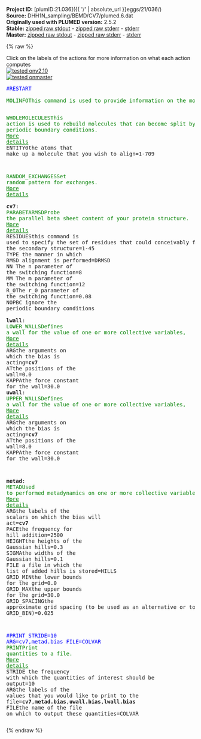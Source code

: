**Project ID:** [plumID:21.036]({{ '/' | absolute_url }}eggs/21/036/)  
**Source:** DHH1N_sampling/BEMD/CV7/plumed.6.dat  
**Originally used with PLUMED version:** 2.5.2  
**Stable:** [zipped raw stdout](plumed.6.dat.plumed.stdout.txt.zip) - [zipped raw stderr](plumed.6.dat.plumed.stderr.txt.zip) - [stderr](plumed.6.dat.plumed.stderr)  
**Master:** [zipped raw stdout](plumed.6.dat.plumed_master.stdout.txt.zip) - [zipped raw stderr](plumed.6.dat.plumed_master.stderr.txt.zip) - [stderr](plumed.6.dat.plumed_master.stderr)  

{% raw %}
<div class="plumedpreheader">
<div class="headerInfo" id="value_details_data/DHH1N_sampling/BEMD/CV7/plumed.6.dat"> Click on the labels of the actions for more information on what each action computes </div>
<div class="containerBadge">
<div class="headerBadge"><a href="plumed.6.dat.plumed.stderr"><img src="https://img.shields.io/badge/v2.10-passing-green.svg" alt="tested onv2.10" /></a></div>
<div class="headerBadge"><a href="plumed.6.dat.plumed_master.stderr"><img src="https://img.shields.io/badge/master-passing-green.svg" alt="tested onmaster" /></a></div>
</div>
</div>
<pre class="plumedlisting">
<span style="color:blue" class="comment">#RESTART</span>
<br/><span class="plumedtooltip" style="color:green">MOLINFO<span class="right">This command is used to provide information on the molecules that are present in your system. <a href="https://www.plumed.org/doc-master/user-doc/html/MOLINFO" style="color:green">More details</a><i></i></span></span> <span class="plumedtooltip">STRUCTURE<span class="right">a file in pdb format containing a reference structure<i></i></span></span>=Protein.pdb <span class="plumedtooltip">MOLTYPE<span class="right"> what kind of molecule is contained in the pdb file - usually not needed since protein/RNA/DNA are compatible<i></i></span></span>=protein

<span style="display:none;" id="data/DHH1N_sampling/BEMD/CV7/plumed.6.dat">The MOLINFO action with label <b></b> calculates something</span><span class="plumedtooltip" style="color:green">WHOLEMOLECULES<span class="right">This action is used to rebuild molecules that can become split by the periodic boundary conditions. <a href="https://www.plumed.org/doc-master/user-doc/html/WHOLEMOLECULES" style="color:green">More details</a><i></i></span></span> <span class="plumedtooltip">ENTITY0<span class="right">the atoms that make up a molecule that you wish to align<i></i></span></span>=1-709

<span class="plumedtooltip" style="color:green">RANDOM_EXCHANGES<span class="right">Set random pattern for exchanges. <a href="https://www.plumed.org/doc-master/user-doc/html/RANDOM_EXCHANGES" style="color:green">More details</a><i></i></span></span>
<br/><b name="data/DHH1N_sampling/BEMD/CV7/plumed.6.datcv7" onclick='showPath("data/DHH1N_sampling/BEMD/CV7/plumed.6.dat","data/DHH1N_sampling/BEMD/CV7/plumed.6.datcv7","data/DHH1N_sampling/BEMD/CV7/plumed.6.datcv7","brown")'>cv7</b>: <span class="plumedtooltip" style="color:green">PARABETARMSD<span class="right">Probe the parallel beta sheet content of your protein structure. <a href="https://www.plumed.org/doc-master/user-doc/html/PARABETARMSD" style="color:green">More details</a><i></i></span></span> <span class="plumedtooltip">RESIDUES<span class="right">this command is used to specify the set of residues that could conceivably form part of the secondary structure<i></i></span></span>=1-45 <span class="plumedtooltip">TYPE<span class="right"> the manner in which RMSD alignment is performed<i></i></span></span>=DRMSD <span class="plumedtooltip">NN<span class="right"> The n parameter of the switching function<i></i></span></span>=8 <span class="plumedtooltip">MM<span class="right"> The m parameter of the switching function<i></i></span></span>=12 <span class="plumedtooltip">R_0<span class="right">The r_0 parameter of the switching function<i></i></span></span>=0.08 <span class="plumedtooltip">NOPBC<span class="right"> ignore the periodic boundary conditions<i></i></span></span>
<br/><span style="display:none;" id="data/DHH1N_sampling/BEMD/CV7/plumed.6.datcv7">The PARABETARMSD action with label <b>cv7</b> calculates the following quantities:<table  align="center" frame="void" width="95%" cellpadding="5%"><tr><td width="5%"><b> Quantity </b>  </td><td><b> Description </b> </td></tr><tr><td width="5%">cv7.struct</td><td>the vectors containing the rmsd distances between the residues and each of the reference structures</td></tr><tr><td width="5%">cv7.lessthan</td><td>the number blocks of residues that have an RMSD from the secondary structure that is less than the threshold</td></tr><tr><td width="5%">cv7.value</td><td>if LESS_THAN is present the RMSD distance between each residue and the ideal parallel beta sheet</td></tr></table></span><b name="data/DHH1N_sampling/BEMD/CV7/plumed.6.datlwall" onclick='showPath("data/DHH1N_sampling/BEMD/CV7/plumed.6.dat","data/DHH1N_sampling/BEMD/CV7/plumed.6.datlwall","data/DHH1N_sampling/BEMD/CV7/plumed.6.datlwall","brown")'>lwall</b>: <span class="plumedtooltip" style="color:green">LOWER_WALLS<span class="right">Defines a wall for the value of one or more collective variables, <a href="https://www.plumed.org/doc-master/user-doc/html/LOWER_WALLS" style="color:green">More details</a><i></i></span></span> <span class="plumedtooltip">ARG<span class="right">the arguments on which the bias is acting<i></i></span></span>=<b name="data/DHH1N_sampling/BEMD/CV7/plumed.6.datcv7">cv7</b> <span class="plumedtooltip">AT<span class="right">the positions of the wall<i></i></span></span>=0.0 <span class="plumedtooltip">KAPPA<span class="right">the force constant for the wall<i></i></span></span>=30.0
<span style="display:none;" id="data/DHH1N_sampling/BEMD/CV7/plumed.6.datlwall">The LOWER_WALLS action with label <b>lwall</b> calculates the following quantities:<table  align="center" frame="void" width="95%" cellpadding="5%"><tr><td width="5%"><b> Quantity </b>  </td><td><b> Description </b> </td></tr><tr><td width="5%">lwall.bias</td><td>the instantaneous value of the bias potential</td></tr><tr><td width="5%">lwall.force2</td><td>the instantaneous value of the squared force due to this bias potential</td></tr></table></span><b name="data/DHH1N_sampling/BEMD/CV7/plumed.6.datuwall" onclick='showPath("data/DHH1N_sampling/BEMD/CV7/plumed.6.dat","data/DHH1N_sampling/BEMD/CV7/plumed.6.datuwall","data/DHH1N_sampling/BEMD/CV7/plumed.6.datuwall","brown")'>uwall</b>: <span class="plumedtooltip" style="color:green">UPPER_WALLS<span class="right">Defines a wall for the value of one or more collective variables, <a href="https://www.plumed.org/doc-master/user-doc/html/UPPER_WALLS" style="color:green">More details</a><i></i></span></span> <span class="plumedtooltip">ARG<span class="right">the arguments on which the bias is acting<i></i></span></span>=<b name="data/DHH1N_sampling/BEMD/CV7/plumed.6.datcv7">cv7</b> <span class="plumedtooltip">AT<span class="right">the positions of the wall<i></i></span></span>=8.0 <span class="plumedtooltip">KAPPA<span class="right">the force constant for the wall<i></i></span></span>=30.0

<span style="display:none;" id="data/DHH1N_sampling/BEMD/CV7/plumed.6.datuwall">The UPPER_WALLS action with label <b>uwall</b> calculates the following quantities:<table  align="center" frame="void" width="95%" cellpadding="5%"><tr><td width="5%"><b> Quantity </b>  </td><td><b> Description </b> </td></tr><tr><td width="5%">uwall.bias</td><td>the instantaneous value of the bias potential</td></tr><tr><td width="5%">uwall.force2</td><td>the instantaneous value of the squared force due to this bias potential</td></tr></table></span><b name="data/DHH1N_sampling/BEMD/CV7/plumed.6.datmetad" onclick='showPath("data/DHH1N_sampling/BEMD/CV7/plumed.6.dat","data/DHH1N_sampling/BEMD/CV7/plumed.6.datmetad","data/DHH1N_sampling/BEMD/CV7/plumed.6.datmetad","brown")'>metad</b>: <span class="plumedtooltip" style="color:green">METAD<span class="right">Used to performed metadynamics on one or more collective variables. <a href="https://www.plumed.org/doc-master/user-doc/html/METAD" style="color:green">More details</a><i></i></span></span> <span class="plumedtooltip">ARG<span class="right">the labels of the scalars on which the bias will act<i></i></span></span>=<b name="data/DHH1N_sampling/BEMD/CV7/plumed.6.datcv7">cv7</b> <span class="plumedtooltip">PACE<span class="right">the frequency for hill addition<i></i></span></span>=2500 <span class="plumedtooltip">HEIGHT<span class="right">the heights of the Gaussian hills<i></i></span></span>=0.3 <span class="plumedtooltip">SIGMA<span class="right">the widths of the Gaussian hills<i></i></span></span>=0.1 <span class="plumedtooltip">FILE<span class="right"> a file in which the list of added hills is stored<i></i></span></span>=HILLS <span class="plumedtooltip">GRID_MIN<span class="right">the lower bounds for the grid<i></i></span></span>=0.0 <span class="plumedtooltip">GRID_MAX<span class="right">the upper bounds for the grid<i></i></span></span>=30.0 <span class="plumedtooltip">GRID_SPACING<span class="right">the approximate grid spacing (to be used as an alternative or together with GRID_BIN)<i></i></span></span>=0.025

<span style="color:blue" class="comment">#PRINT STRIDE=10 ARG=cv7,metad.bias FILE=COLVAR</span>
<span style="display:none;" id="data/DHH1N_sampling/BEMD/CV7/plumed.6.datmetad">The METAD action with label <b>metad</b> calculates the following quantities:<table  align="center" frame="void" width="95%" cellpadding="5%"><tr><td width="5%"><b> Quantity </b>  </td><td><b> Description </b> </td></tr><tr><td width="5%">metad.bias</td><td>the instantaneous value of the bias potential</td></tr></table></span><span class="plumedtooltip" style="color:green">PRINT<span class="right">Print quantities to a file. <a href="https://www.plumed.org/doc-master/user-doc/html/PRINT" style="color:green">More details</a><i></i></span></span> <span class="plumedtooltip">STRIDE<span class="right"> the frequency with which the quantities of interest should be output<i></i></span></span>=10 <span class="plumedtooltip">ARG<span class="right">the labels of the values that you would like to print to the file<i></i></span></span>=<b name="data/DHH1N_sampling/BEMD/CV7/plumed.6.datcv7">cv7</b>,<b name="data/DHH1N_sampling/BEMD/CV7/plumed.6.datmetad">metad.bias</b>,<b name="data/DHH1N_sampling/BEMD/CV7/plumed.6.datuwall">uwall.bias</b>,<b name="data/DHH1N_sampling/BEMD/CV7/plumed.6.datlwall">lwall.bias</b> <span class="plumedtooltip">FILE<span class="right">the name of the file on which to output these quantities<i></i></span></span>=COLVAR
</pre>
{% endraw %}
